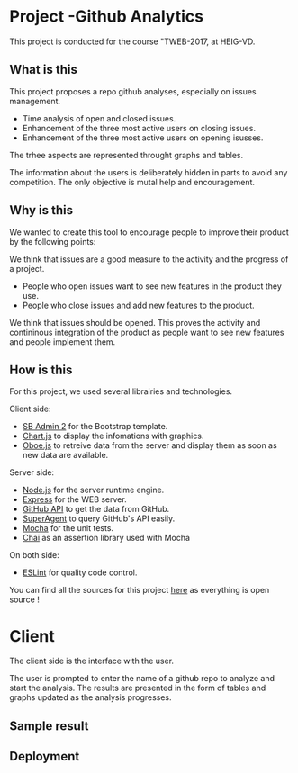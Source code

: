 # Project -Github Analytics
This project is conducted for the course "TWEB-2017, at HEIG-VD.

## What is this
This project proposes a repo github analyses, especially on issues management.
	
* Time analysis of open and closed issues.
* Enhancement of the three most active users on closing issues.
* Enhancement of the three most active users on opening isusses.
	
The trhee aspects are represented throught graphs and tables.
	
The information about the users is deliberately hidden in parts to avoid any competition. The only objective is mutal help and encouragement.
	
## Why is this
We wanted to create this tool to encourage people to improve their product by the following points:

We think that issues are a good measure to the activity and the progress of a project.

* People who open issues want to see new features in the product they use. 
* People who close issues and add new features to the product.

We think that issues should be opened. This proves the activity and contininous integration of the product as people want to see new features and people implement them.

## How is this
For this project, we used several librairies and technologies.
 
Client side:
* <a href="https://startbootstrap.com/template-overviews/sb-admin-2/">SB Admin 2</a> for the Bootstrap template.
* <a href="http://www.chartjs.org/">Chart.js</a> to display the infomations with graphics.
* <a href="http://oboejs.com/">Oboe.js</a> to retreive data from the server and display them as soon as new data are available.

Server side:
* <a href="https://nodejs.org/">Node.js</a> for the server runtime engine.</li>
* <a href="http://expressjs.com/">Express</a> for the WEB server.</li>
* <a href="https://developer.github.com/v3/">GitHub API</a> to get the data from GitHub.</li>
* <a href="https://github.com/visionmedia/superagent">SuperAgent</a> to query GitHub's API easily.</li>
* <a href="https://mochajs.org/">Mocha</a> for the unit tests.</li>
* <a href="http://chaijs.com/">Chai</a> as an assertion library used with Mocha</li>


On both side:
* <a href="https://eslint.org/">ESLint</a> for quality code control.

You can find all the sources for this project <a href="https://github.com/heig-vd-tweb2017">here</a> as everything is open source !

# Client
The client side is the interface with the user.

The user is prompted to enter the name of a github repo to analyze and start the analysis. The results are presented in the form of tables and graphs updated as the analysis progresses.

## Sample result

## Deployment

